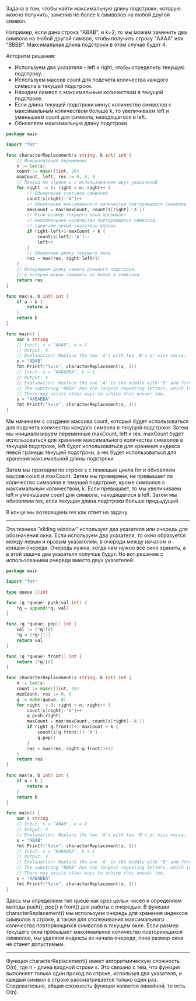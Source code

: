 Задача в том, чтобы найти максимальную длину подстроки, которую можно получить, заменив не более k символов на любой другой символ.

Например, если дана строка "ABAB", и k=2, то мы можем заменить два символа на любой другой символ, чтобы получить строку "AAAA" или "BBBB". Максимальная длина подстроки в этом случае будет 4.

Алгоритм решения:

- Используем два указателя - left и right, чтобы определить текущую подстроку.
- Используем массив count для подсчета количества каждого символа в текущей подстроке.
- Находим символ с максимальным количеством в текущей подстроке.
- Если длина текущей подстроки минус количество символов с максимальным количеством больше k, то увеличиваем left и уменьшаем count для символа, находящегося в left.
- Обновляем максимальную длину подстроки.

```go
package main

import "fmt"

func characterReplacement(s string, k int) int {
    // Инициализация переменных
    n := len(s)
    count := make([]int, 26)
    maxCount, left, res := 0, 0, 0
    // Проход по строке s с использованием двух указателей
    for right := 0; right < n; right++ {
        // Обновление счетчика символов
        count[s[right]-'A']++
        // Обновление максимального количества повторяющихся символов
        maxCount = max(maxCount, count[s[right]-'A'])
        // Если размер текущего окна превышает
        // максимальное количество повторяющихся символов,
        // сдвигаем левый указатель вправо
        if right-left+1-maxCount > k {
            count[s[left]-'A']--
            left++
        }
        // Обновляем длину текущего окна
        res = max(res, right-left+1)
    }
    // Возвращаем длину самого длинного подстроки,
    // в которой можно заменить не более k символов
    return res
}

func max(a, b int) int {
	if a > b {
		return a
	}
	return b
}

func main() {
	var s string
	// Input: s = "ABAB", k = 2
	// Output: 4
	// Explanation: Replace the two 'A's with two 'B's or vice versa.
	s = "ABAB"
	fmt.Printf("%v\n", characterReplacement(s, 2))
	// Input: s = "AABABBA", k = 1
	// Output: 4
	// Explanation: Replace the one 'A' in the middle with 'B' and form "AABBBBA".
	// The substring "BBBB" has the longest repeating letters, which is 4.
	// There may exists other ways to achive this answer too.
	s = "AABABBA"
	fmt.Printf("%v\n", characterReplacement(s, 1))
}
```

Мы начинаем с создания массива count, который будет использоваться для подсчета количества каждого символа в текущей подстроке. Затем мы инициализируем переменные maxCount, left и res. maxCount будет использоваться для хранения максимального количества символов в текущей подстроке, left будет использоваться для хранения индекса левой границы текущей подстроки, а res будет использоваться для хранения максимальной длины подстроки.

Затем мы проходим по строке s с помощью цикла for и обновляем массив count и maxCount. Затем мы проверяем, не превышает ли количество символов в текущей подстроке, кроме символов с максимальным количеством, k. Если превышает, то мы увеличиваем left и уменьшаем count для символа, находящегося в left. Затем мы обновляем res, если текущая длина подстроки больше предыдущей.

В конце мы возвращаем res как ответ на задачу.

---

Эта техника "sliding window" использует два указателя или очередь для обозначения окна. Если используем два указателя, то окно образуется между левым и правым указателем, в очереди между началом и концом очереди. Очередь нужна, когда нам нужно всё окно хранить, а в этой задаче два указателя получше будут. Но вот решение с использованием очереди вместо двух указателей:

```go
package main

import "fmt"

type queue []int

func (q *queue) push(val int) {
	*q = append(*q, val)
}

func (q *queue) pop() int {
	val := (*q)[0]
	*q = (*q)[1:]
	return val
}

func (q *queue) front() int {
	return (*q)[0]
}

func characterReplacement(s string, k int) int {
	n := len(s)
	count := make([]int, 26)
	maxCount, res := 0, 0
	q := make(queue, 0)
	for right := 0; right < n; right++ {
		count[s[right]-'A']++
		q.push(right)
		maxCount = max(maxCount, count[s[right]-'A'])
		if right-q.front()+1-maxCount > k {
			count[s[q.front()]-'A']--
			q.pop()
		}
		res = max(res, right-q.front()+1)
	}
	return res
}

func max(a, b int) int {
	if a > b {
		return a
	}
	return b
}

func main() {
	var s string
	// Input: s = "ABAB", k = 2
	// Output: 4
	// Explanation: Replace the two 'A's with two 'B's or vice versa.
	s = "ABAB"
	fmt.Printf("%v\n", characterReplacement(s, 2))
	// Input: s = "AABABBA", k = 1
	// Output: 4
	// Explanation: Replace the one 'A' in the middle with 'B' and form "AABBBBA".
	// The substring "BBBB" has the longest repeating letters, which is 4.
	// There may exists other ways to achive this answer too.
	s = "AABABBA"
	fmt.Printf("%v\n", characterReplacement(s, 1))
}
```

Здесь мы определяем тип queue как срез целых чисел и определяем методы push(), pop() и front() для работы с очередью. В функции characterReplacement() мы используем очередь для хранения индексов символов в строке, а также для отслеживания максимального количества повторяющихся символов в текущем окне. Если размер текущего окна превышает максимальное количество повторяющихся символов, мы удаляем индексы из начала очереди, пока размер окна не станет допустимым.

---

Функция characterReplacement() имеет алгоритмическую сложность O(n), где n - длина входной строки s. Это связано с тем, что функция выполняет только один проход по строке, используя два указателя, и каждый символ в строке рассматривается только один раз. Следовательно, общая сложность функции является линейной, то есть O(n).
